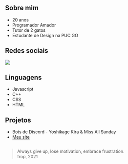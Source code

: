 ## Sobre mim

- 20 anos
- Programador Amador
- Tutor de 2 gatos
- Estudante de Design na PUC GO

##
## Redes sociais
[![](https://img.shields.io/badge/Instagram-E4405F?style=for-the-badge&logo=instagram&logoColor=white)](https://www.instagram.com/eusoufrop/)  
##
## Linguagens
- Javascript
- C++
- CSS
- HTML

##
## Projetos
- Bots de Discord - Yoshikage Kira & Miss All Sunday<br>
- <a href="https://frop.info">Meu site</a>

## 

> Always give up, lose motivation, embrace frustration.  
> frop, 2021
